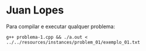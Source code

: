 # Juan Lopes

Para compilar e executar qualquer problema:

```
g++ problema-1.cpp && ./a.out < ../../resources/instances/problem_01/exemplo_01.txt
```